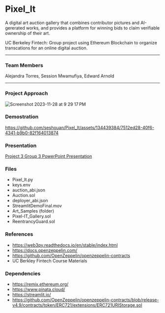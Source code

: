 # Pixel_It
A digital art auction gallery that combines contributor pictures and AI-gererated works, and provides a platform for winning bids to claim verifiable ownership of their art.
 
UC Berkeley Fintech: Group project using Ethereum Blockchain to organize transcations for an online digital auction.
___

### Team Members  
Alejandra Torres, Session Mwamufiya, Edward Arnold
___
### Project Approach

![Screenshot 2023-11-28 at 9 29 17 PM](https://github.com/seshouan/Pixel_It/assets/134439384/93f6f8e5-a099-4f22-83a1-c7c5dc25943b)

### Demostration 

https://github.com/seshouan/Pixel_It/assets/134439384/7512ed28-40f6-4341-b9b0-82f164013874

### Presentation
[Project 3 Group 3 PowerPoint Presentation](Project_3-Group_3.pptx)

### Files
- Pixel_It.py
- keys.env
- auction_abi.json
- Auction.sol 
- deployer_abi.json
- StreamlitDemoFinal.mov
- Art_Samples (folder)
- Pixel-IT_Gallery.sol
- ReentrancyGuard.sol

### References
- https://web3py.readthedocs.io/en/stable/index.html
- https://docs.openzeppelin.com/  
- https://github.com/OpenZeppelin/openzeppelin-contracts
- UC Berkley Fintech Course Materials 

### Dependencies
- https://remix.ethereum.org/
- https://www.pinata.cloud/
- https://streamlit.io/
- https://github.com/OpenZeppelin/openzeppelin-contracts/blob/release-v4.9/contracts/token/ERC721/extensions/ERC721URIStorage.sol



